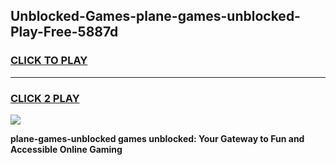 
## Unblocked-Games-plane-games-unblocked-Play-Free-5887d
<h3>
<a href="https://premium76.site?title=plane-games-unblocked&ref=24M">CLICK TO PLAY</a></h3>
<hr>

<h3>
<a href="https://premium76.site?title=plane-games-unblocked&ref=24M">CLICK 2 PLAY</a>
  
</h3>

<a href="https://premium76.site?title=plane-games-unblocked&ref=24M"><img src="https://clearcache.store/games.png"></a>


**plane-games-unblocked games unblocked: Your Gateway to Fun and Accessible Online Gaming**
